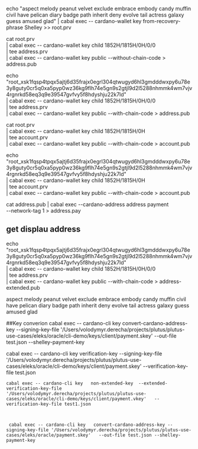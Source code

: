 echo "aspect melody peanut velvet exclude embrace embody candy muffin civil have pelican diary badge path inherit deny evolve tail actress galaxy guess amused glad" | cabal exec -- cardano-wallet key from-recovery-phrase Shelley  >> root.prv


cat root.prv \
  | cabal exec -- cardano-wallet key child 1852H/1815H/0H/0/0 \
  | tee address.prv \
  | cabal exec -- cardano-wallet key public --without-chain-code > address.pub


echo "root_xsk1fqsp4tpqx5ajtj6d35frajx0egrl304qtwugyd6hl3gmdddwxpy6u78e3y8guty0cr5q0xa5pyp0wz36kg9flh74e5gn9s2gtjl9d2l5288nhmmk4wm7vjv4rgnrkd58eq3q9e39547gvfvy5f8hdyshju22k7ld" \
  | cabal exec -- cardano-wallet key child 1852H/1815H/0H/0/0 \
  | tee address.prv \
  | cabal exec -- cardano-wallet key public --with-chain-code > address.pub

cat root.prv \
  | cabal exec -- cardano-wallet key child 1852H/1815H/0H \
  | tee account.prv \
  | cabal exec -- cardano-wallet key public --with-chain-code > account.pub

echo "root_xsk1fqsp4tpqx5ajtj6d35frajx0egrl304qtwugyd6hl3gmdddwxpy6u78e3y8guty0cr5q0xa5pyp0wz36kg9flh74e5gn9s2gtjl9d2l5288nhmmk4wm7vjv4rgnrkd58eq3q9e39547gvfvy5f8hdyshju22k7ld" \
  | cabal exec -- cardano-wallet key child 1852H/1815H/0H \
  | tee account.prv \
  | cabal exec -- cardano-wallet key public --with-chain-code > account.pub


cat address.pub | cabal exec --cardano-address address payment \
    --network-tag 1 > address.pay

## get displau address
echo "root_xsk1fqsp4tpqx5ajtj6d35frajx0egrl304qtwugyd6hl3gmdddwxpy6u78e3y8guty0cr5q0xa5pyp0wz36kg9flh74e5gn9s2gtjl9d2l5288nhmmk4wm7vjv4rgnrkd58eq3q9e39547gvfvy5f8hdyshju22k7ld" \
  | cabal exec -- cardano-wallet key child 1852H/1815H/0H/0/0 \
  | tee address.prv \
  | cabal exec -- cardano-wallet key public --with-chain-code > address-extended.pub

aspect melody peanut velvet exclude embrace embody candy muffin civil have pelican diary badge path inherit deny evolve tail actress galaxy guess amused glad




##Key converion 
 cabal exec -- cardano-cli key   convert-cardano-address-key --signing-key-file '/Users/volodymyr.derecha/projects/plutus/plutus-use-cases/eleks/oracle/cli-demo/keys/client/payment.skey'   --out-file test.json --shelley-payment-key

  cabal exec -- cardano-cli key   verification-key  --signing-key-file '/Users/volodymyr.derecha/projects/plutus/plutus-use-cases/eleks/oracle/cli-demo/keys/client/payment.skey'    --verification-key-file test.json 

    cabal exec -- cardano-cli key   non-extended-key  --extended-verification-key-file '/Users/volodymyr.derecha/projects/plutus/plutus-use-cases/eleks/oracle/cli-demo/keys/client/payment.vkey'   --verification-key-file test1.json



     cabal exec -- cardano-cli key   convert-cardano-address-key --signing-key-file '/Users/volodymyr.derecha/projects/plutus/plutus-use-cases/eleks/oracle/payment.skey'   --out-file test.json --shelley-payment-key

